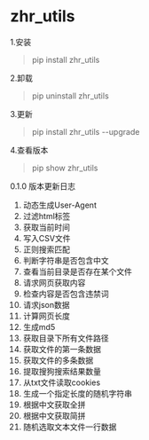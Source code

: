 # zhr_utils
1.安装
>pip install zhr_utils

2.卸载
>pip uninstall zhr_utils

3.更新
>pip install zhr_utils --upgrade

4.查看版本
>pip show zhr_utils

0.1.0 版本更新日志
1. 动态生成User-Agent
2. 过滤html标签
3. 获取当前时间
4. 写入CSV文件
5. 正则搜索匹配
6. 判断字符串是否包含中文
7. 查看当前目录是否存在某个文件
8. 请求网页获取内容
9. 检查内容是否包含违禁词
10. 请求json数据
11. 计算网页长度
12. 生成md5
13. 获取目录下所有文件路径
14. 获取文件的第一条数据
15. 获取文件的多条数据
16. 提取搜狗搜索结果数量
17. 从txt文件读取cookies
18. 生成一个指定长度的随机字符串
19. 根据中文获取全拼
20. 根据中文获取简拼
21. 随机选取文本文件一行数据
